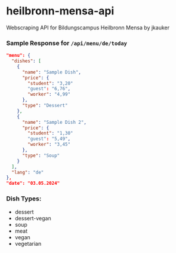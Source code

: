 # heilbronn-mensa-api
Webscraping API for Bildungscampus Heilbronn Mensa by jkauker

### Sample Response for `/api/menu/de/today`
```json
"menu": {
  "dishes": [
    {
      "name": "Sample Dish",
      "price": {
        "student": "3,20"
        "guest": "6,76",
        "worker": "4,99"
      },
      "type": "Dessert"
    },
    {
      "name": "Sample Dish 2",
      "price": {
        "student": "1,30"
        "guest": "5,49",
        "worker": "3,45"
      },
      "type": "Soup"
    }
  ],
  "lang": "de"
},
"date": "03.05.2024"
```

### Dish Types:
- dessert
- dessert-vegan
- soup
- meat
- vegan
- vegetarian

